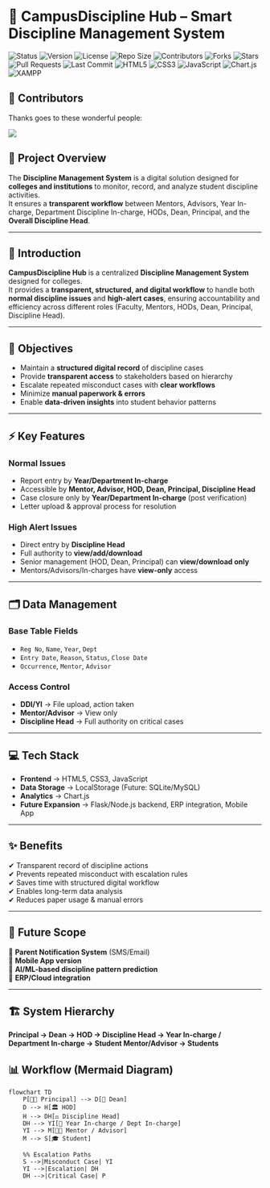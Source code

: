 # 📘 CampusDiscipline Hub – Smart Discipline Management System  

![Status](https://img.shields.io/badge/Status-In%20Progress-yellow)
![Version](https://img.shields.io/badge/Version-1.0-blue)
![License](https://img.shields.io/badge/License-MIT-green)
![Repo Size](https://img.shields.io/github/repo-size/Campus-Discipline-Hub/Discipline-Management-System)
![Contributors](https://img.shields.io/github/contributors/Campus-Discipline-Hub/Discipline-Management-System)
![Forks](https://img.shields.io/github/forks/Campus-Discipline-Hub/Discipline-Management-System?style=social)
![Stars](https://img.shields.io/github/stars/Campus-Discipline-Hub/Discipline-Management-System?style=social)
![Pull Requests](https://img.shields.io/github/issues-pr/Campus-Discipline-Hub/Discipline-Management-System)
![Last Commit](https://img.shields.io/github/last-commit/Campus-Discipline-Hub/Discipline-Management-System)
![HTML5](https://img.shields.io/badge/Frontend-HTML5-orange?logo=html5)
![CSS3](https://img.shields.io/badge/Frontend-CSS3-blue?logo=css3)
![JavaScript](https://img.shields.io/badge/Frontend-JavaScript-yellow?logo=javascript)
![Chart.js](https://img.shields.io/badge/Analytics-Chart.js-pink?logo=chartdotjs)
![XAMPP](https://img.shields.io/badge/Backend-XAMPP-F37623?logo=xampp&logoColor=white)


## 👥 Contributors
Thanks goes to these wonderful people:

<a href="https://github.com/Campus-Discipline-Hub/Discipline-Management-System/graphs/contributors">
  <img src="https://contrib.rocks/image?repo=Campus-Discipline-Hub/Discipline-Management-System" />
</a>

## 📌 Project Overview  
The **Discipline Management System** is a digital solution designed for **colleges and institutions** to monitor, record, and analyze student discipline activities.  
It ensures a **transparent workflow** between Mentors, Advisors, Year In-charge, Department Discipline In-charge, HODs, Dean, Principal, and the **Overall Discipline Head**.  

---

## 📖 Introduction  
**CampusDiscipline Hub** is a centralized **Discipline Management System** designed for colleges.  
It provides a **transparent, structured, and digital workflow** to handle both **normal discipline issues** and **high-alert cases**, ensuring accountability and efficiency across different roles (Faculty, Mentors, HODs, Dean, Principal, Discipline Head).  

---

## 🎯 Objectives  
- Maintain a **structured digital record** of discipline cases  
- Provide **transparent access** to stakeholders based on hierarchy  
- Escalate repeated misconduct cases with **clear workflows**  
- Minimize **manual paperwork & errors**  
- Enable **data-driven insights** into student behavior patterns  

---

## ⚡ Key Features  
### Normal Issues  
- Report entry by **Year/Department In-charge**  
- Accessible by **Mentor, Advisor, HOD, Dean, Principal, Discipline Head**  
- Case closure only by **Year/Department In-charge** (post verification)  
- Letter upload & approval process for resolution  

### High Alert Issues  
- Direct entry by **Discipline Head**  
- Full authority to **view/add/download**  
- Senior management (HOD, Dean, Principal) can **view/download only**  
- Mentors/Advisors/In-charges have **view-only** access  

---

## 🗂 Data Management  

### **Base Table Fields**  
- `Reg No`, `Name`, `Year`, `Dept`  
- `Entry Date`, `Reason`, `Status`, `Close Date`  
- `Occurrence`, `Mentor`, `Advisor`  

### **Access Control**  
- **DDI/YI** → File upload, action taken  
- **Mentor/Advisor** → View only  
- **Discipline Head** → Full authority on critical cases  

---

## 💻 Tech Stack  

- **Frontend** → HTML5, CSS3, JavaScript  
- **Data Storage** → LocalStorage (Future: SQLite/MySQL)  
- **Analytics** → Chart.js  
- **Future Expansion** → Flask/Node.js backend, ERP integration, Mobile App  

---

## ✨ Benefits  
✔ Transparent record of discipline actions  
✔ Prevents repeated misconduct with escalation rules  
✔ Saves time with structured digital workflow  
✔ Enables long-term data analysis  
✔ Reduces paper usage & manual errors  

---

## 🚀 Future Scope  
📩 **Parent Notification System** (SMS/Email)  
📱 **Mobile App version**  
🤖 **AI/ML-based discipline pattern prediction**  
🔗 **ERP/Cloud integration**  

---

## 🏗️ System Hierarchy  

**Principal → Dean → HOD → Discipline Head → Year In-charge / Department In-charge → Student Mentor/Advisor → Students**  

## 📊 Workflow (Mermaid Diagram)

```mermaid
flowchart TD
    P[👨‍🏫 Principal] --> D[📘 Dean]
    D --> H[🏛 HOD]
    H --> DH[⚖ Discipline Head]
    DH --> YI[📂 Year In-charge / Dept In-charge]
    YI --> M[👨‍💼 Mentor / Advisor]
    M --> S[🎓 Student]

    %% Escalation Paths
    S -->|Misconduct Case| YI
    YI -->|Escalation| DH
    DH -->|Critical Case| P

